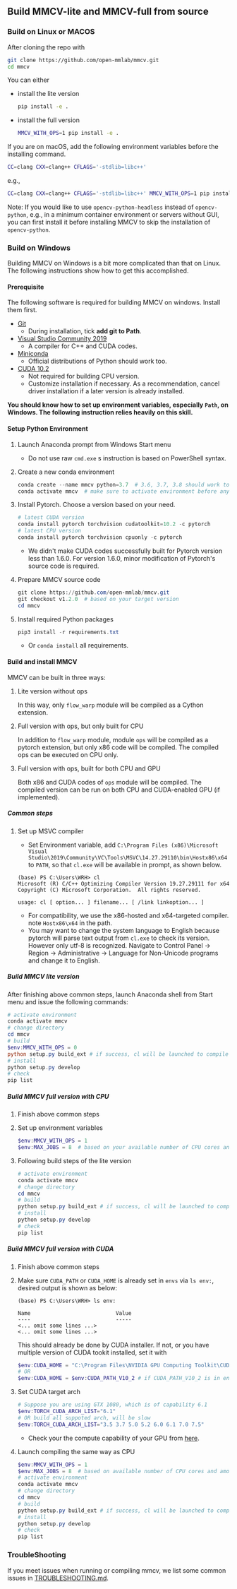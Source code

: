 ## Build MMCV-lite and MMCV-full from source

### Build on Linux or MACOS

After cloning the repo with

```bash
git clone https://github.com/open-mmlab/mmcv.git
cd mmcv
```

You can either

- install the lite version

  ```bash
  pip install -e .
  ```

- install the full version

  ```bash
  MMCV_WITH_OPS=1 pip install -e .
  ```

If you are on macOS, add the following environment variables before the installing command.

```bash
CC=clang CXX=clang++ CFLAGS='-stdlib=libc++'
```

e.g.,

```bash
CC=clang CXX=clang++ CFLAGS='-stdlib=libc++' MMCV_WITH_OPS=1 pip install -e .
```

Note: If you would like to use `opencv-python-headless` instead of `opencv-python`,
e.g., in a minimum container environment or servers without GUI,
you can first install it before installing MMCV to skip the installation of `opencv-python`.

### Build on Windows

Building MMCV on Windows is a bit more complicated than that on Linux.
The following instructions show how to get this accomplished.

#### Prerequisite

The following software is required for building MMCV on windows.
Install them first.

- [Git](https://git-scm.com/download/win)
  - During installation, tick **add git to Path**.
- [Visual Studio Community 2019](https://visualstudio.microsoft.com)
  - A compiler for C++ and CUDA codes.
- [Miniconda](https://docs.conda.io/en/latest/miniconda.html)
  - Official distributions of Python should work too.
- [CUDA 10.2](https://developer.nvidia.com/cuda-10.2-download-archive)
  - Not required for building CPU version.
  - Customize installation if necessary. As a recommendation, cancel driver installation if a later version is already installed.

**You should know how to set up environment variables, especially `Path`, on Windows. The following instruction relies heavily on this skill.**

#### Setup Python Environment

1.  Launch Anaconda prompt from Windows Start menu

    - Do not use raw `cmd.exe` s instruction is based on PowerShell syntax.

1.  Create a new conda environment

    ```powershell
    conda create --name mmcv python=3.7  # 3.6, 3.7, 3.8 should work too as tested
    conda activate mmcv  # make sure to activate environment before any operation
    ```

1.  Install Pytorch. Choose a version based on your need.

    ```powershell
    # latest CUDA version
    conda install pytorch torchvision cudatoolkit=10.2 -c pytorch
    # latest CPU version
    conda install pytorch torchvision cpuonly -c pytorch
    ```

    - We didn't make CUDA codes successfully built for Pytorch version less than 1.6.0. For version 1.6.0, minor modification of Pytorch's source code is required.

1.  Prepare MMCV source code

    ```powershell
    git clone https://github.com/open-mmlab/mmcv.git
    git checkout v1.2.0  # based on your target version
    cd mmcv
    ```

1.  Install required Python packages

    ```powershell
    pip3 install -r requirements.txt
    ```

    - Or `conda install` all requirements.

#### Build and install MMCV

MMCV can be built in three ways:

1. Lite version without ops

   In this way, only `flow_warp` module will be compiled as a Cython extension.

1. Full version with ops, but only built for CPU

   In addition to `flow_warp` module, module `ops` will be compiled as a pytorch extension, but only x86 code will be compiled. The compiled ops can be executed on CPU only.

1. Full version with ops, built for both CPU and GPU

   Both x86 and CUDA codes of `ops` module will be compiled. The compiled version can be run on both CPU and CUDA-enabled GPU (if implemented).

##### Common steps

1. Set up MSVC compiler

   - Set Environment variable, add `C:\Program Files (x86)\Microsoft Visual Studio\2019\Community\VC\Tools\MSVC\14.27.29110\bin\Hostx86\x64` to `PATH`, so that `cl.exe` will be available in prompt, as shown below.

   ```plain
   (base) PS C:\Users\WRH> cl
   Microsoft (R) C/C++ Optimizing Compiler Version 19.27.29111 for x64
   Copyright (C) Microsoft Corporation.  All rights reserved.

   usage: cl [ option... ] filename... [ /link linkoption... ]
   ```

   - For compatibility, we use the x86-hosted and x64-targeted compiler. note `Hostx86\x64` in the path.
   - You may want to change the system language to English because pytorch will parse text output from `cl.exe` to check its version. However only utf-8 is recognized. Navigate to Control Panel -> Region -> Administrative -> Language for Non-Unicode programs and change it to English.

##### Build MMCV lite version

After finishing above common steps, launch Anaconda shell from Start menu and issue the following commands:

```powershell
# activate environment
conda activate mmcv
# change directory
cd mmcv
# build
$env:MMCV_WITH_OPS = 0
python setup.py build_ext # if success, cl will be launched to compile flow_warp.
# install
python setup.py develop
# check
pip list
```

##### Build MMCV full version with CPU

1.  Finish above common steps
1.  Set up environment variables

    ```powershell
    $env:MMCV_WITH_OPS = 1
    $env:MAX_JOBS = 8  # based on your available number of CPU cores and amount of memory
    ```

1.  Following build steps of the lite version

    ```powershell
    # activate environment
    conda activate mmcv
    # change directory
    cd mmcv
    # build
    python setup.py build_ext # if success, cl will be launched to compile flow_warp first and then ops
    # install
    python setup.py develop
    # check
    pip list
    ```

##### Build MMCV full version with CUDA

1. Finish above common steps
1. Make sure `CUDA_PATH` or `CUDA_HOME` is already set in `envs` via `ls env:`, desired output is shown as below:

   ```plain
   (base) PS C:\Users\WRH> ls env:

   Name                           Value
   ----                           -----
   <... omit some lines ...>
   <... omit some lines ...>
   ```

   This should already be done by CUDA installer. If not, or you have multiple version of CUDA tookit installed, set it with

   ```powershell
   $env:CUDA_HOME = "C:\Program Files\NVIDIA GPU Computing Toolkit\CUDA\v10.2\"
   # OR
   $env:CUDA_HOME = $env:CUDA_PATH_V10_2 # if CUDA_PATH_V10_2 is in envs:
   ```

1. Set CUDA target arch

   ```powershell
   # Suppose you are using GTX 1080, which is of capability 6.1
   $env:TORCH_CUDA_ARCH_LIST="6.1"
   # OR build all suppoted arch, will be slow
   $env:TORCH_CUDA_ARCH_LIST="3.5 3.7 5.0 5.2 6.0 6.1 7.0 7.5"
   ```

   - Check your the compute capability of your GPU from [here](https://developer.nvidia.com/cuda-gpus).

1. Launch compiling the same way as CPU

   ```powershell
   $env:MMCV_WITH_OPS = 1
   $env:MAX_JOBS = 8  # based on available number of CPU cores and amount of memory
   # activate environment
   conda activate mmcv
   # change directory
   cd mmcv
   # build
   python setup.py build_ext # if success, cl will be launched to compile flow_warp first and then ops
   # install
   python setup.py develop
   # check
   pip list
   ```

### TroubleShooting

If you meet issues when running or compiling mmcv, we list some common issues in [TROUBLESHOOTING.md](docs/trouble_shooting.md).
